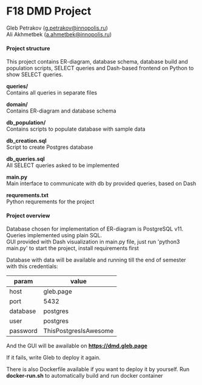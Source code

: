# F18 DMD Project

Gleb Petrakov (g.petrakov@innopolis.ru)  
Ali Akhmetbek (a.ahmetbek@innopolis.ru)  


#### Project structure

This project contains ER-diagram, database schema, database build and population scripts, SELECT queries and Dash-based frontend on Python to show SELECT queries.

**queries/**  
Contains all queries in separate files


**domain/**  
Contains ER-diagram and database schema


**db_population/**  
Contains scripts to populate database with sample data


**db_creation.sql**  
Script to create Postgres database


**db_queries.sql**  
All SELECT queries asked to be implemented

**main.py**  
Main interface to communicate with db by provided queries, based on Dash

**requrements.txt**  
Python requrements for the project


#### Project overview

Database chosen for implementation of ER-diagram is PostgreSQL v11.  
Queries implemented using plain SQL.  
GUI provided with Dash visualization in main.py file, just run 'python3 main.py' to start the project, install requirements first  


Database with data will be available and running till the end of semester with this credentials:


| param    | value                 |
|----------|-----------------------|
| host     | gleb.page             |
| port     | 5432                  |
| database | postgres              |
| user     | postgres              |
| password | ThisPostgresIsAwesome |


And the GUI will be awailable on **https://dmd.gleb.page**

If it fails, write Gleb to deploy it again.

There is also Dockerfile available if you want to deploy it by yourself.
Run **docker-run.sh** to automatically build and run docker container
